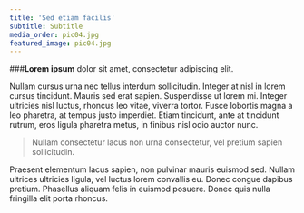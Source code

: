 ```yaml
---
title: 'Sed etiam facilis'
subtitle: Subtitle
media_order: pic04.jpg
featured_image: pic04.jpg
---
```


###**Lorem ipsum** dolor sit amet, consectetur adipiscing elit.

Nullam cursus urna nec tellus interdum sollicitudin. Integer at nisl in lorem cursus tincidunt. Mauris sed erat sapien. Suspendisse ut lorem mi. Integer ultricies nisl luctus, rhoncus leo vitae, viverra tortor. Fusce lobortis magna a leo pharetra, at tempus justo imperdiet. Etiam tincidunt, ante at tincidunt rutrum, eros ligula pharetra metus, in finibus nisl odio auctor nunc. 

> Nullam consectetur lacus non urna 
> consectetur, vel pretium sapien 
> sollicitudin. 

Praesent elementum lacus sapien, non pulvinar mauris euismod sed. Nullam ultrices ultricies ligula, vel luctus lorem convallis eu. Donec congue dapibus pretium. Phasellus aliquam felis in euismod posuere. Donec quis nulla fringilla elit porta rhoncus.